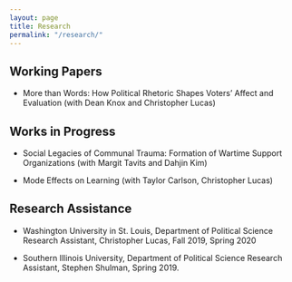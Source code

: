 ```yaml
---
layout: page
title: Research
permalink: "/research/"
---
```


## Working Papers
* More than Words: How Political Rhetoric Shapes Voters’ Affect and Evaluation (with Dean Knox and Christopher Lucas)

## Works in Progress
* Social Legacies of Communal Trauma: Formation of Wartime Support 
	Organizations (with Margit Tavits and Dahjin Kim)
	
* Mode Effects on Learning (with Taylor Carlson, Christopher Lucas)

## Research Assistance
* Washington University in St. Louis, Department of Political Science
Research Assistant, Christopher Lucas, Fall 2019, Spring 2020

* Southern Illinois University, Department of Political Science
Research Assistant, Stephen Shulman, Spring 2019.
